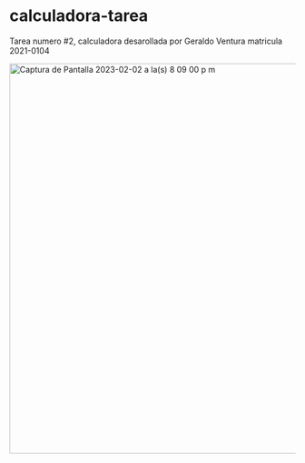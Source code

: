 # calculadora-tarea

Tarea numero #2, calculadora desarollada por Geraldo Ventura matricula 2021-0104

<img width="686" alt="Captura de Pantalla 2023-02-02 a la(s) 8 09 00 p m" src="https://user-images.githubusercontent.com/81613504/216479144-2b7fd2f0-12b3-4bac-879c-f1b553046bd0.png">
